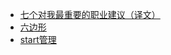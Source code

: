 - [七个对我最重要的职业建议（译文）](http://www.ruanyifeng.com/blog/2015/09/career-advice.html)
- [六边形](http://www.16sucai.com/uploadfile/show2013/0605002/#)
- [start管理](https://app.astralapp.com)

